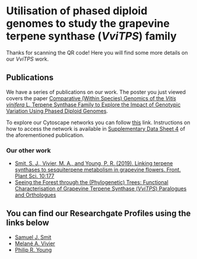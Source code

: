 # Utilisation of phased diploid genomes to study the grapevine terpene synthase (*VviTPS*) family

Thanks for scanning the QR code! Here you will find some more details on our *VviTPS* work.

## Publications
We have a series of publications on our work. The poster you just viewed covers the paper
[Comparative (Within Species) Genomics of the *Vitis vinifera* L. Terpene Synthase Family to Explore the Impact of Genotypic Variation Using Phased Diploid Genomes](https://doi.org/10.3389/fgene.2020.00421).  

To explore our Cytoscape networks you can follow [this](http://www.ndexbio.org/#/networkset/b90de24a-24fa-11ea-bb65-0ac135e8bacf?accesskey=c3cdbc1558016990ab78cab2e33cdc41b43c8333ea02799413ebb48f58abbe45) link. Instructions on how to access the network is available in [Supplementary Data Sheet 4](https://www.frontiersin.org/articles/10.3389/fgene.2020.00421/full#supplementary-material) of the aforementioned publication.  
### Our other work  
- [Smit, S. J., Vivier, M. A., and Young, P. R. (2019). Linking terpene synthases to sesquiterpene metabolism in grapevine flowers. Front. Plant Sci. 10:177](https://doi.org/10.3389/fpls.2019.00177)  
- [Seeing the Forest through the (Phylogenetic) Trees: Functional Characterisation of Grapevine Terpene Synthase (*VviTPS*) Paralogues and Orthologues](https://doi.org/10.3390/plants10081520)  
## You can find our Researchgate Profiles using the links below  
- [Samuel J. Smit](https://www.researchgate.net/profile/Samuel-Smit-4)
- [Melané A. Vivier](https://www.researchgate.net/profile/Melane-Vivier)
- [Philip R. Young](https://www.researchgate.net/profile/Philip-Young-5)

